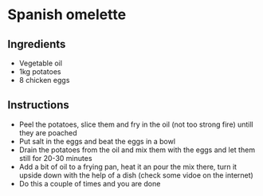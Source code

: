 # Spanish omelette

## Ingredients

- Vegetable oil
- 1kg potatoes
- 8 chicken eggs


## Instructions

- Peel the potatoes, slice them and fry in the oil (not too strong fire) untill they are poached 
- Put salt in the eggs and beat the eggs in a bowl
- Drain the potatoes from the oil and mix them with the eggs and let them still for 20-30 minutes 
- Add a bit of oil to a frying pan, heat it an pour the mix there, turn it upside down with the help of a dish (check some vidoe on the internet)
- Do this a couple of times and you are done
